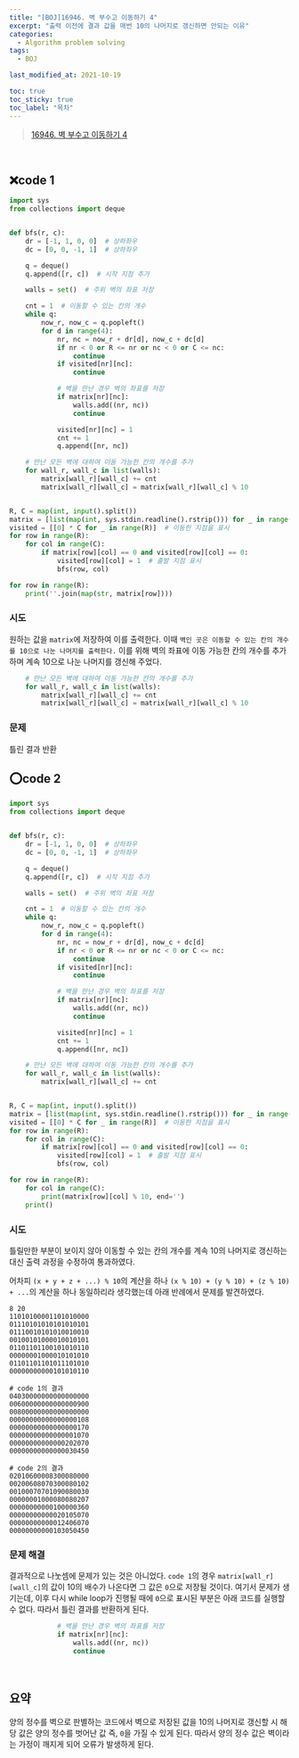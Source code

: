 ```yaml
---
title: "[BOJ]16946. 벽 부수고 이동하기 4"
excerpt: "출력 이전에 결과 값을 매번 10의 나머지로 갱신하면 안되는 이유"
categories:
  - Algorithm problem solving
tags:
  - BOJ

last_modified_at: 2021-10-19

toc: true
toc_sticky: true
toc_label: "목차"
---
```


> [16946. 벽 부수고 이동하기 4](https://www.acmicpc.net/problem/16946)

<br>

## ❌code 1

```python
import sys
from collections import deque


def bfs(r, c):
    dr = [-1, 1, 0, 0]  # 상하좌우
    dc = [0, 0, -1, 1]  # 상하좌우

    q = deque()
    q.append([r, c])  # 시작 지점 추가

    walls = set()  # 주위 벽의 좌표 저장

    cnt = 1  # 이동할 수 있는 칸의 개수
    while q:
        now_r, now_c = q.popleft()
        for d in range(4):
            nr, nc = now_r + dr[d], now_c + dc[d]
            if nr < 0 or R <= nr or nc < 0 or C <= nc:
                continue
            if visited[nr][nc]:
                continue

            # 벽을 만난 경우 벽의 좌표를 저장
            if matrix[nr][nc]:
                walls.add((nr, nc))
                continue

            visited[nr][nc] = 1
            cnt += 1
            q.append([nr, nc])

    # 만난 모든 벽에 대하여 이동 가능한 칸의 개수를 추가
    for wall_r, wall_c in list(walls):
        matrix[wall_r][wall_c] += cnt
        matrix[wall_r][wall_c] = matrix[wall_r][wall_c] % 10


R, C = map(int, input().split())
matrix = [list(map(int, sys.stdin.readline().rstrip())) for _ in range(R)]
visited = [[0] * C for _ in range(R)]  # 이동한 지점을 표시
for row in range(R):
    for col in range(C):
        if matrix[row][col] == 0 and visited[row][col] == 0:
            visited[row][col] = 1  # 출발 지점 표시
            bfs(row, col)

for row in range(R):
    print(''.join(map(str, matrix[row])))
```

### 시도

원하는 값을 `matrix`에 저장하여 이를 출력한다. 이때 `벽인 곳은 이동할 수 있는 칸의 개수를 10으로 나눈 나머지를 출력한다.` 이를 위해 벽의 좌표에 이동 가능한 칸의 개수를 추가하며 계속 10으로 나눈 나머지를 갱신해 주었다.

```python
    # 만난 모든 벽에 대하여 이동 가능한 칸의 개수를 추가
    for wall_r, wall_c in list(walls):
        matrix[wall_r][wall_c] += cnt
        matrix[wall_r][wall_c] = matrix[wall_r][wall_c] % 10
```

### 문제

틀린 결과 반환
<br>

## ⭕code 2

```python
import sys
from collections import deque


def bfs(r, c):
    dr = [-1, 1, 0, 0]  # 상하좌우
    dc = [0, 0, -1, 1]  # 상하좌우

    q = deque()
    q.append([r, c])  # 시작 지점 추가

    walls = set()  # 주위 벽의 좌표 저장

    cnt = 1  # 이동할 수 있는 칸의 개수
    while q:
        now_r, now_c = q.popleft()
        for d in range(4):
            nr, nc = now_r + dr[d], now_c + dc[d]
            if nr < 0 or R <= nr or nc < 0 or C <= nc:
                continue
            if visited[nr][nc]:
                continue

            # 벽을 만난 경우 벽의 좌표를 저장
            if matrix[nr][nc]:
                walls.add((nr, nc))
                continue

            visited[nr][nc] = 1
            cnt += 1
            q.append([nr, nc])

    # 만난 모든 벽에 대하여 이동 가능한 칸의 개수를 추가
    for wall_r, wall_c in list(walls):
        matrix[wall_r][wall_c] += cnt


R, C = map(int, input().split())
matrix = [list(map(int, sys.stdin.readline().rstrip())) for _ in range(R)]
visited = [[0] * C for _ in range(R)]  # 이동한 지점을 표시
for row in range(R):
    for col in range(C):
        if matrix[row][col] == 0 and visited[row][col] == 0:
            visited[row][col] = 1  # 출발 지점 표시
            bfs(row, col)

for row in range(R):
    for col in range(C):
        print(matrix[row][col] % 10, end='')
    print()
```

### 시도

틀릴만한 부분이 보이지 않아 이동할 수 있는 칸의 개수를 계속 10의 나머지로 갱신하는 대신 출력 과정을 수정하여 통과하였다.

어차피 `(x + y + z + ...) % 10`의 계산을 하나 `(x % 10) + (y % 10) + (z % 10) + ...`의 계산을 하나 동일하리라 생각했는데 아래 반례에서 문제를 발견하였다.

```
8 20
11010100001101010000
01110101010101010101
01110010101010010010
00100101000010010101
01101101100101010110
00000001000010101010
01101101101011101010
00000000000101010110

# code 1의 결과
04030000000000000000
00600000000000000900
00800000000000000000
00000000000000000108
00000000000000000170
00000000000000001070
00000000000000202070
00000000000000030450

# code 2의 결과
02010600008300080000
00200608070300080102
00100070701090080030
00000001000080080207
00000000000100000360
00000000000020105070
00000000000012406070
00000000000103050450
```

### 문제 해결

결과적으로 나눗셈에 문제가 있는 것은 아니었다. `code 1`의 경우 `matrix[wall_r][wall_c]`의 값이 10의 배수가 나온다면 그 값은 `0`으로 저장될 것이다. 여기서 문제가 생기는데, 이후 다시 while loop가 진행될 때에 `0`으로 표시된 부분은 아래 코드를 실행할 수 없다. 따라서 틀린 결과를 반환하게 된다.

```python
            # 벽을 만난 경우 벽의 좌표를 저장
            if matrix[nr][nc]:
                walls.add((nr, nc))
                continue

```

<br>

## 요약

양의 정수를 벽으로 판별하는 코드에서 벽으로 저장된 값을 10의 나머지로 갱신할 시 해당 값은 양의 정수를 벗어난 값 즉, `0`을 가질 수 있게 된다. 따라서 양의 정수 값은 벽이라는 가정이 깨지게 되어 오류가 발생하게 된다.
